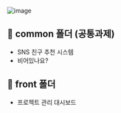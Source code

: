 ![image](https://github.com/user-attachments/assets/aaa89322-2351-484c-b742-868d20b422dd)


## 📍 common 폴더 (공통과제)

- SNS 친구 추천 시스템
- 비어있나요?

## 📍 front 폴더

- 프로젝트 관리 대시보드
